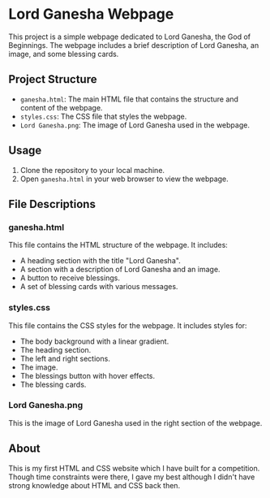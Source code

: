 # Lord Ganesha Webpage

This project is a simple webpage dedicated to Lord Ganesha, the God of Beginnings. The webpage includes a brief description of Lord Ganesha, an image, and some blessing cards.

## Project Structure

- `ganesha.html`: The main HTML file that contains the structure and content of the webpage.
- `styles.css`: The CSS file that styles the webpage.
- `Lord Ganesha.png`: The image of Lord Ganesha used in the webpage.

## Usage

1. Clone the repository to your local machine.
2. Open `ganesha.html` in your web browser to view the webpage.

## File Descriptions

### ganesha.html

This file contains the HTML structure of the webpage. It includes:
- A heading section with the title "Lord Ganesha".
- A section with a description of Lord Ganesha and an image.
- A button to receive blessings.
- A set of blessing cards with various messages.

### styles.css

This file contains the CSS styles for the webpage. It includes styles for:
- The body background with a linear gradient.
- The heading section.
- The left and right sections.
- The image.
- The blessings button with hover effects.
- The blessing cards.

### Lord Ganesha.png

This is the image of Lord Ganesha used in the right section of the webpage.

## About

This is my first HTML and CSS website which I have built for a competition. Though time constraints were there, I gave my best although I didn't have strong knowledge about HTML and CSS back then.